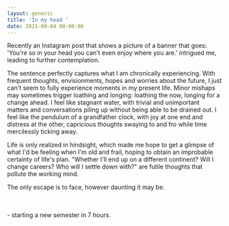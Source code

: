 ```yaml
---
layout: generic
title: 'In my head '
date: 2021-09-04 00:00:00
---
```

Recently an Instagram post that shows a picture of a banner that goes: 'You're so in your head you can't even enjoy where you are.' intrigued me, leading to further contemplation.

The sentence perfectly captures what I am chronically experiencing. With frequent thoughts, envisionments, hopes and worries about the future, I just can't seem to fully experience moments in my present life. Minor mishaps may sometimes trigger loathing and longing: loathing the now, longing for a change ahead. I feel like stagnant water, with trivial and unimportant matters and conversations piling up without being able to be drained out. I feel like the pendulum of a grandfather clock, with joy at one end and distress at the other, capricious thoughts swaying to and fro while time mercilessly ticking away.&nbsp;

Life is only realized in hindsight, which made me hope to get a glimpse of what I'd be feeling when I'm old and frail, hoping to obtain an improbable certainty of life's plan. "Whether I'll end up on a different continent? Will I change careers? Who will I settle down with?" are futile thoughts that pollute the working mind.&nbsp;

The only escape is to face, however daunting it may be. &nbsp;<br><br>&nbsp;

\- starting a new semester in 7 hours.&nbsp;

